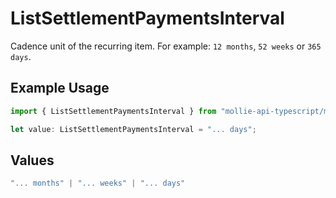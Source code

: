 # ListSettlementPaymentsInterval

Cadence unit of the recurring item. For example: `12 months`, `52 weeks` or `365 days`.

## Example Usage

```typescript
import { ListSettlementPaymentsInterval } from "mollie-api-typescript/models/operations";

let value: ListSettlementPaymentsInterval = "... days";
```

## Values

```typescript
"... months" | "... weeks" | "... days"
```